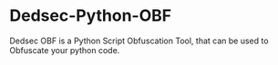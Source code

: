 # Dedsec-Python-OBF
Dedsec OBF  is a Python Script Obfuscation Tool, that can be used to Obfuscate your python code.
